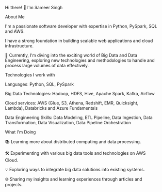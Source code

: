 Hi there! 👋 I'm Sameer Singh

About Me

I'm a passionate software developer with expertise in Python, PySpark, SQL and AWS. 

I have a strong foundation in building scalable web applications and cloud infrastructure.

🌟 Currently, I'm diving into the exciting world of Big Data and Data Engineering, exploring new technologies and methodologies to handle and process large volumes of data effectively.

Technologies I work with

Languages: Python, SQL, PySpark

Big Data Technologies: Hadoop, HDFS, Hive, Apache Spark, Kafka, Airflow

Cloud services: AWS (Glue, S3, Athena, Redshift, EMR, Quicksight, Lambda), Databricks and Azure Fundamentals

Data Engineering Skills: Data Modeling, ETL Pipeline, Data Ingestion, Data Transformation, Data Visualization, Data Pipeline Orchestration

What I'm Doing

📚 Learning more about distributed computing and data processing.

🛠️ Experimenting with various big data tools and technologies on AWS Cloud.

💡 Exploring ways to integrate big data solutions into existing systems.

🌐 Sharing my insights and learning experiences through articles and projects.


<!---
Sameer1295/Sameer1295 is a ✨ special ✨ repository because its `README.md` (this file) appears on your GitHub profile.
You can click the Preview link to take a look at your changes.
--->
